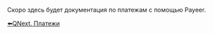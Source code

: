
Скоро здесь будет документация по платежам с помощью Payeer.



[⬅️QNext. Платежи](/ph/QNext-Payments-12-14)